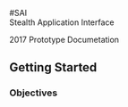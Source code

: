 #SAI  
Stealth Application Interface  

2017 Prototype Documetation  

## Getting Started  

### Objectives  

###   